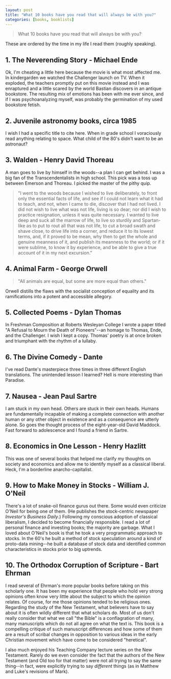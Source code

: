 ```yaml
---
layout: post
title: "What 10 books have you read that will always be with you?"
categories: [books, booklists]
---
```

> What 10 books have you read that will always be with you?

These are ordered by the time in my life I read them (roughly speaking).

## 1. The Neverending Story - Michael Ende

Ok, I'm cheating a little here because the movie is what most affected me. In kindergarden we watched the Challenger launch on TV. When it exploded, the teachers promptly put on this movie instead and I was enraptured and a little scared by the world Bastian discovers in an antique bookstore. The resulting mix of emotions has been with me ever since, and if I was psychoanalyzing myself, was probably the germination of my used bookstore fetish.

## 2. Juvenile astronomy books, circa 1985

I wish I had a specific title to cite here. When in grade school I voraciously read anything relating to space. What child of the 80's didn't want to be an astronaut?

## 3. Walden - Henry David Thoreau

A man goes to live by himself in the woods--a plan I can get behind. I was a big fan of the Transcendentalists in high school. This pick was a toss up between Emerson and Thoreau. I picked the master of the pithy quip.

> "I went to the woods because I wished to live deliberately, to front only the essential facts of life, and see if I could not learn what it had to teach, and not, when I came to die, discover that I had not lived. I did not wish to live what was not life, living is so dear; nor did I wish to practice resignation, unless it was quite necessary. I wanted to live deep and suck all the marrow of life, to live so sturdily and Spartan-like as to put to rout all that was not life, to cut a broad swath and shave close, to drive life into a corner, and reduce it to its lowest terms, and, if it proved to be mean, why then to get the whole and genuine meanness of it, and publish its meanness to the world; or if it were sublime, to know it by experience, and be able to give a true account of it in my next excursion."

## 4. Animal Farm - George Orwell

> "All animals are equal, but some are more equal than others." 

Orwell distills the flaws with the socialist conception of equality and its ramifications into a potent and accessible allegory.

## 5. Collected Poems - Dylan Thomas

In Freshman Composition at Roberts Wesleyan College I wrote a paper titled "A Refusal to Mourn the Death of Pioneers"--an homage to Thomas, Ende, and the Challenger. I wish I kept a copy. Thomas' poetry is at once broken and triumphant with the rhythm of a lullaby.

## 6. The Divine Comedy - Dante

I've read Dante's masterpiece three times in three different English translations. The unintended lesson I learned? Hell is more interesting than Paradise.

## 7. Nausea - Jean Paul Sartre

I am stuck in my own head. Others are stuck in their own heads. Humans are fundamentally incapable of making a complete connection with another human or any other object in existence and as a consequence are utterly alone. So goes the thought process of the eight-year-old David Maddock. Fast forward to adolescence and I found a friend in Sartre.

## 8. Economics in One Lesson - Henry Hazlitt

This was one of several books that helped me clarify my thoughts on society and economics and allow me to identify myself as a classical liberal. Heck, I'm a borderline anarcho-capitalist.

## 9. How to Make Money in Stocks - William J. O'Neil

There's a lot of snake-oil finance gurus out there. Some would even criticize O'Neil for being one of them. (He publishes the stock-centric newspaper _Investor's Business Daily_.) Following my conscious adoption of classical liberalism, I decided to become financially responsible. I read a lot of personal finance and investing books; the majority are garbage. What I loved about O'Neil's book is that he took a very programmatic approach to stocks. In the 60's he built a method of stock speculation around a kind of proto-data mining--he built a database of stock data and identified common characteristics in stocks prior to big uptrends.

## 10. The Orthodox Corruption of Scripture - Bart Ehrman

I read several of Ehrman's more popular books before taking on this scholarly one. It has been my experience that people who hold very strong opinions often know very little about the subject to which the opinion relates. Of course, for me those opinions tended to be religious ones. Regarding the study of the New Testament, what believers have to say about it is often wildly different that what scholars do. Most of us don't really consider that what we call "the Bible" is a conflagration of many, many manuscripts which do not all agree on what the text is. This book is a compelling critique of such manuscript differences and how some of them are a result of scribal changes in opposition to various ideas in the early Christian movement which have come to be considered "heretical".

I also much enjoyed his Teaching Company lecture series on the New Testament. Rarely do we even consider the fact that the authors of the New Testament (and Old too for that matter) were not all trying to say the same thing--in fact, were explicitly trying to say _different_ things (as in Matthew and Luke's revisions of Mark).
